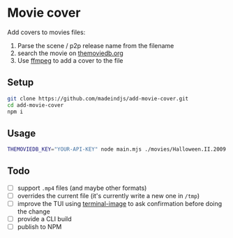 # Movie cover

Add covers to movies files:

1. Parse the scene / p2p release name from the filename
2. search the movie on [themoviedb.org](https://www.themoviedb.org/)
3. Use [ffmpeg](https://ffmpeg.org/) to add a cover to the file

## Setup

```sh
git clone https://github.com/madeindjs/add-movie-cover.git
cd add-movie-cover
npm i
```

## Usage

```sh
THEMOVIEDB_KEY="YOUR-API-KEY" node main.mjs ./movies/Halloween.II.2009.THEATRICAL.Cut.MULTi3.1080p.Bluray.HDLight-Zone80.mkv
```

## Todo

- [ ] support `.mp4` files (and maybe other formats)
- [ ] overrides the current file (it's currently write a new one in `/tmp`)
- [ ] improve the TUI using [terminal-image](https://www.npmjs.com/package/terminal-image) to ask confirmation before doing the change
- [ ] provide a CLI build
- [ ] publish to NPM
